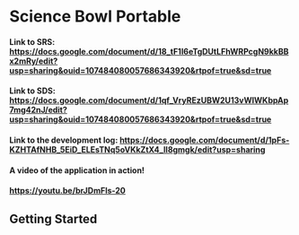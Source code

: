 
# Science Bowl Portable
#### Link to SRS: https://docs.google.com/document/d/18_tF1I6eTgDUtLFhWRPcgN9kkBBx2mRy/edit?usp=sharing&ouid=107484080057686343920&rtpof=true&sd=true
#### Link to SDS: https://docs.google.com/document/d/1qf_VryREzUBW2U13vWlWKbpAp7mg42nJ/edit?usp=sharing&ouid=107484080057686343920&rtpof=true&sd=true
#### Link to the development log: https://docs.google.com/document/d/1pFs-KZHTAfNHB_5EiD_ELEsTNq5oVKkZtX4_lI8gmgk/edit?usp=sharing

#### A video of the application in action!
#### https://youtu.be/brJDmFls-20

## Getting Started

